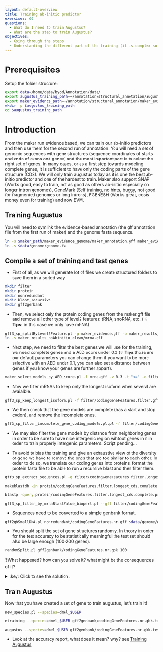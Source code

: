 ```yaml
---
layout: default-overview
title: Training ab-initio predictor
exercises: 60
questions:
  - What do I need to train Augustus?
  - What are the step to train Augustus?
objectives:
  - Going through the steps
  - Understanding the different part of the training (it is complex so take your time!)
---
```


# Prerequisites

Setup the folder structure:

```bash
export data=/home/data/byod/Annotation/data/
export augustus_training_path=~/annotation/structural_annotation/augustus_training
export maker_evidence_path=~/annotation/structural_annotation/maker_evidence
mkdir -p $augustus_training_path
cd $augustus_training_path
```

# Introduction

From the maker run evidence based, we can train our ab-initio predictors and then use them for the second run of annotation.
You will need a set of genomic sequences with gene structures (sequence coordinates of starts and ends of exons and genes) and the most important part is to select the right set of genes.
In many cases, or as a first step towards modeling complete genes, it is sufficient to have only the coding parts of the gene structure (CDS).
We will only train augustus today as it is one the best ab-initio predictor and one of the hardest to train.
Maker also support SNAP (Works good, easy to train, not as good as others ab-initio especially on longer intron genomes), GeneMark (Self training, no hints, buggy, not good for fragmented genomes or long introns), FGENESH (Works great, costs money even for training) and now EVM.


## Training Augustus

You will need to symlink the evidence-based annotation (the gff annotation file from the first run of maker) and the genome fasta sequence.

```bash
ln -s $maker_path/maker_evidence_genome/maker_annotation.gff maker_evidence.gff
ln -s $data/genome/genome.fa
```

## Compile a set of training and test genes

* First of all, as we will generate lot of files we create structured folders to save them in a sorted way.

```bash
mkdir filter  
mkdir protein  
mkdir nonredundant  
mkdir blast_recursive  
mkdir gff2genbank  
```

* Then, we select only the protein coding genes from the maker.gff file and remove all other type of level2 features: tRNA, snoRNA, etc. ( :bulb: **Tips**: in this case we only have mRNA)

```bash
gff3_sp_splitByLevel2Feature.pl -g maker_evidence.gff -o maker_results_noAbinitio_clean
ln -s maker_results_noAbinitio_clean/mrna.gff
```

* Next step, we need to filter the best genes we will use for the training, we need complete genes and a AED score under 0.3 (:bulb: **Tips**:those are our default parameters you can change them if you want to be more selective with an AED under 0.1, you can also set a distance between genes if you know your genes are further appart).

```bash
maker_select_models_by_AED_score.pl -f mrna.gff -v 0.3 -t "<=" -o filter/codingGeneFeatures.filter.gff
```

* Now we filter mRNAs to keep only the longest isoform when several are avaialble. 

```bash
gff3_sp_keep_longest_isoform.pl -f filter/codingGeneFeatures.filter.gff -o filter/codingGeneFeatures.filter.longest_cds.gff
```

* We then check that the gene models are complete (has a start and stop codon), and remove the incomplete ones.

```bash
gff3_sp_filter_incomplete_gene_coding_models.pl.pl -f filter/codingGeneFeatures.filter.longest_cds.gff -o filter/codingGeneFeatures.filter.longest_cds.complete.gff
```

* We may also filter the gene models by distance from neighboring genes in order to be sure to have nice intergenic region wihtout genes in it in order to train properly intergenic parameters. Script pending...

* To avoid to bias the training and give an exhaustive view of the diversity of gene we have to remove the ones that are too similar to each other. In order to do so, we translate our coding genes into proteins, format the protein fasta file to be able to run a recursive blast and then filter them.

```bash
gff3_sp_extract_sequences.pl -g filter/codingGeneFeatures.filter.longest_cds.complete.gff -f genome.fa -o protein/codingGeneFeatures.filter.longest_cds.complete.proteins.fa

makeblastdb -in protein/codingGeneFeatures.filter.longest_cds.complete.proteins.fa -dbtype prot  

blastp -query protein/codingGeneFeatures.filter.longest_cds.complete.proteins.fa -db protein/codingGeneFeatures.filter.longest_cds.complete.proteins.fa -outfmt 6 -out blast_recursive/codingGeneFeatures.filter.longest_cds.complete.proteins.fa.blast_recursive

gff3_sp_filter_by_mrnaBlastValue_bioperl.pl --gff filter/codingGeneFeatures.filter.longest_cds.complete.gff --blast blast_recursive/codingGeneFeatures.filter.longest_cds.complete.proteins.fa.blast_recursive --outfile nonredundant/codingGeneFeatures.nr.gff
```

* Sequences need to be converted to a simple genbank format.

```bash
gff2gbSmallDNA.pl nonredundant/codingGeneFeatures.nr.gff $data/genome/genome.fa 500 gff2genbank/codingGeneFeatures.nr.gbk
```

* You should split the set of gene structures randomly.
In theory in order for the test accuracy to be statistically meaningful the test set should also be large enough (100-200 genes).

```bash
randomSplit.pl gff2genbank/codingGeneFeatures.nr.gbk 100
```

:question:What happened? how can you solve it? what might be the consequences of it?

<details>
<summary>:key: Click to see the solution .</summary>
There are not 100 genes in the file, because we are using only the chr4 of drosophila.
The training will probably not be good!
</details>

## Train Augustus

Now that you have created a set of gene to train augustus, let's train it!

```bash
new_species.pl --species=dmel_$USER

etraining --species=dmel_$USER gff2genbank/codingGeneFeatures.nr.gbk.train

augustus --species=dmel_$USER gff2genbank/codingGeneFeatures.nr.gbk.test | tee run.log 
```

- Look at the accuracy report, what does it mean? why? see [Training Augustus](http://www.vcru.wisc.edu/simonlab/bioinformatics/programs/augustus/docs/tutorial2015/training.html)

